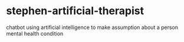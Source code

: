 # stephen-artificial-therapist
chatbot using artificial intelligence to make assumption about a person mental health condition
